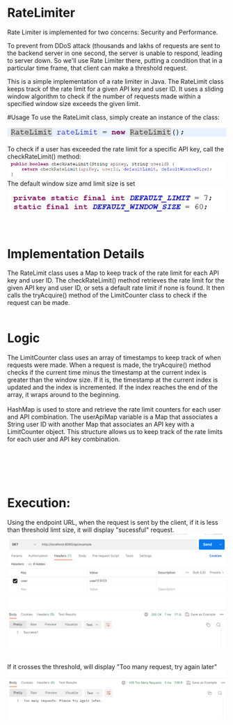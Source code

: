# RateLimiter

Rate Limiter is implemented for two concerns: Security and Performance.

To prevent from DDoS attack (thousands and lakhs of requests are sent to the backend server in one second, the server is unable to respond, leading to server down. So we'll use Rate Limiter there, putting a condition that in a particular time frame, that client can make a threshold request.

This is a simple implementation of a rate limiter in Java. The RateLimit class keeps track of the rate limit for a given API key and user ID. It uses a sliding window algorithm to check if the number of requests made within a specified window size exceeds the given limit.

#Usage
To use the RateLimit class, simply create an instance of the class:
![instance](Screenshots/instance.png)
<br>
To check if a user has exceeded the rate limit for a specific API key, call the checkRateLimit() method:
![check](Screenshots/checkRateLimit.png)
<br>
The default window size amd limit size is set<br>
![check](Screenshots/default.png)
<br><br><br>
# Implementation Details
The RateLimit class uses a Map to keep track of the rate limit for each API key and user ID. The checkRateLimit() method retrieves the rate limit for the given API key and user ID, or sets a default rate limit if none is found. It then calls the tryAcquire() method of the LimitCounter class to check if the request can be made.
<br><br>
# Logic
The LimitCounter class uses an array of timestamps to keep track of when requests were made. When a request is made, the tryAcquire() method checks if the current time minus the timestamp at the current index is greater than the window size. If it is, the timestamp at the current index is updated and the index is incremented. If the index reaches the end of the array, it wraps around to the beginning.
<br> <br>
HashMap is used to store and retrieve the rate limit counters for each user and API combination.
The userApiMap variable is a Map that associates a String user ID with another Map that associates an API key with a LimitCounter object. This structure allows us to keep track of the rate limits for each user and API key combination.


<br><br><br><br>

# Execution:
Using the endpoint URL, when the request is sent by the client, if it is less than threshold limt size, it will display "sucessful" request.<br>
![success](Screenshots/Postman1.png)<br><br>

If it crosses the threshold, will display "Too many request, try again later"<br>
![exceeded](Screenshots/Postman2.png)<br><br>



